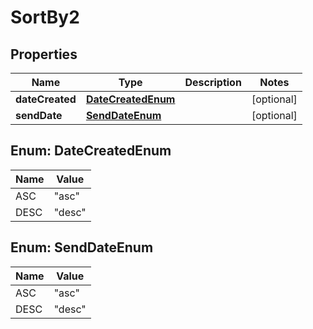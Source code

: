 

# SortBy2


## Properties

Name | Type | Description | Notes
------------ | ------------- | ------------- | -------------
**dateCreated** | [**DateCreatedEnum**](#DateCreatedEnum) |  |  [optional]
**sendDate** | [**SendDateEnum**](#SendDateEnum) |  |  [optional]



## Enum: DateCreatedEnum

Name | Value
---- | -----
ASC | &quot;asc&quot;
DESC | &quot;desc&quot;



## Enum: SendDateEnum

Name | Value
---- | -----
ASC | &quot;asc&quot;
DESC | &quot;desc&quot;



